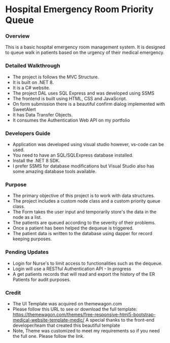 # Hospital Emergency Room Priority Queue

### Overview
This is a basic hospital emergency room management system. 
It is designed to queue walk in patients based on the urgency of their medical emergency.

### Detailed Walkthrough 
- The project is follows the MVC Structure.
- It is built on .NET 8.
- It is a C# website.
- The project DAL uses SQL Express and was developed using SSMS
- The frontend is built using HTML, CSS and JavaScript.
- On form submission there is a beautiful confirm dialog implemented with SweetAlert
- It has Data Transfer Objects.
- It consumes the Authentication Web API on my portfolio

### Developers Guide 
- Application was developed using visual studio however, vs-code can be used.
- You need to have an SQL/SQLExpress database installed.
- Install the .NET 8 SDK.
- I prefer SSMS for database modifications but Visual Studio also has some amazing database tools available.

### Purpose
- The primary objective of this project is to work with data structures.
- The project includes a custom node class and a custom priority queue class.
- The Form takes the user input and temporarily store's the data in the node as a list.
- The patients are queued according to the severity of their problems.
- Once a patient has been helped the dequeue is triggered. 
- The patient data is written to the database using dapper for record keeping purposes. 

### Pending Updates 
- Login for Nurse's to limit access to functionalities such as the dequeue.
- Login will use a RESTful Authentication API - In progress
- A get patients records that will read and export the history of the ER Patients for audit purposes.

### Credit
- The UI Template was acquired on themewagon.com
- Please follow this URL to see or download the full template:
https://themewagon.com/themes/free-responsive-html5-bootstrap-medical-website-template-medic/
A special thanks to the front-end developer/team that created this beautiful template
- Note, Theme was customized to meet my requirements so if you need the full one. Please follow the link.
